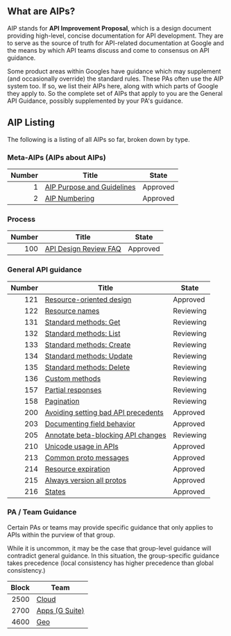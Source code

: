 ## What are AIPs?

AIP stands for **API Improvement Proposal**, which is a design document
providing high-level, concise documentation for API development. They are to
serve as the source of truth for API-related documentation at Google and the
means by which API teams discuss and come to consensus on API guidance.

Some product areas within Googles have guidance which may supplement (and
occasionally override) the standard rules. These PAs often use the AIP system
too. If so, we list their AIPs here, along with which parts of Google they
apply to. So the complete set of AIPs that apply to you are the General API
Guidance, possibly supplemented by your PA's guidance.

## AIP Listing

The following is a listing of all AIPs so far, broken down by type.

### Meta-AIPs (AIPs about AIPs)

| Number | Title                                       | State    |
| -----: | ------------------------------------------- | -------- |
|      1 | [AIP Purpose and Guidelines](./aip/0001.md) | Approved |
|      2 | [AIP Numbering](./aip/0002.md)              | Approved |

### Process

| Number | Title                                  | State    |
| -----: | -------------------------------------- | -------- |
|    100 | [API Design Review FAQ](./aip/0100.md) | Approved |

### General API guidance

| Number | Title                                                | State     |
| -----: | ---------------------------------------------------- | --------- |
|    121 | [Resource-oriented design](./aip/0121.md)            | Approved  |
|    122 | [Resource names](./aip/0122.md)                      | Reviewing |
|    131 | [Standard methods: Get](./aip/0131.md)               | Reviewing |
|    132 | [Standard methods: List](./aip/0132.md)              | Reviewing |
|    133 | [Standard methods: Create](./aip/0133.md)            | Reviewing |
|    134 | [Standard methods: Update](./aip/0134.md)            | Reviewing |
|    135 | [Standard methods: Delete](./aip/0135.md)            | Reviewing |
|    136 | [Custom methods](./aip/0136.md)                      | Reviewing |
|    157 | [Partial responses](./aip/0157.md)                   | Reviewing |
|    158 | [Pagination](./aip/0158.md)                          | Reviewing |
|    200 | [Avoiding setting bad API precedents](./aip/0200.md) | Approved  |
|    203 | [Documenting field behavior](./aip/0203.md)          | Approved  |
|    205 | [Annotate beta-blocking API changes](./aip/0205.md)  | Reviewing |
|    210 | [Unicode usage in APIs](./aip/0210.md)               | Approved  |
|    213 | [Common proto messages](./aip/0213.md)               | Approved  |
|    214 | [Resource expiration](./aip/0214.md)                 | Approved  |
|    215 | [Always version all protos](./aip/0215.md)           | Approved  |
|    216 | [States](./aip/0216.md)                              | Approved  |

### PA / Team Guidance

Certain PAs or teams may provide specific guidance that only applies to APIs
within the purview of that group.

While it is uncommon, it may be the case that group-level guidance will
contradict general guidance. In this situation, the group-specific guidance
takes precedence (local consistency has higher precedence than global
consistency.)

| Block | Team                          |
| ----: | ----------------------------- |
|  2500 | [Cloud](./aip/cloud/)         |
|  2700 | [Apps (G Suite)](./aip/apps/) |
|  4600 | [Geo](./aip/geo/)             |
